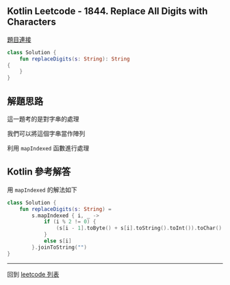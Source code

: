 ## Kotlin Leetcode - 1844. Replace All Digits with Characters

[題目連接](https://leetcode.com/problems/replace-all-digits-with-characters/)

```kotlin
class Solution {
    fun replaceDigits(s: String): String 
{
    }
}
```

## 解題思路

這一題考的是對字串的處理

我們可以將這個字串當作陣列

利用 `mapIndexed` 函數進行處理

## Kotlin 參考解答

用 `mapIndexed` 的解法如下

```kotlin
class Solution {
    fun replaceDigits(s: String) =
        s.mapIndexed { i, _ ->
            if (i % 2 != 0) {
                (s[i - 1].toByte() + s[i].toString().toInt()).toChar()
            }
            else s[i]
        }.joinToString("")
}
```

------

回到 [leetcode 列表](index.md)
